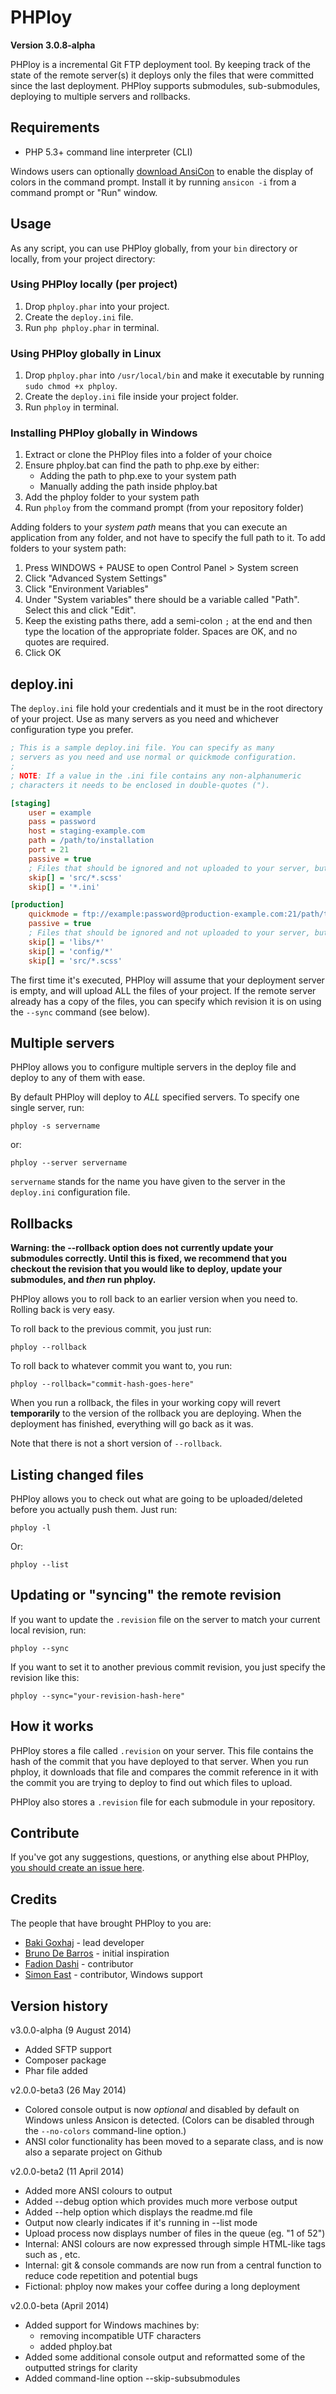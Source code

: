 # PHPloy
**Version 3.0.8-alpha**

PHPloy is a incremental Git FTP deployment tool. By keeping track of the state of the remote server(s) it deploys only the files that were committed since the last deployment. PHPloy supports submodules, sub-submodules, deploying to multiple servers and rollbacks.

## Requirements

* PHP 5.3+ command line interpreter (CLI)

Windows users can optionally [download AnsiCon](https://github.com/adoxa/ansicon/releases) to enable the display of colors in the command prompt.  Install it by running `ansicon -i` from a command prompt or "Run" window.

## Usage 

As any script, you can use PHPloy globally, from your `bin` directory or locally, from your project directory:


### Using PHPloy locally (per project)

1. Drop `phploy.phar` into your project.
2. Create the `deploy.ini` file.
3. Run `php phploy.phar` in terminal.


### Using PHPloy globally in Linux

1. Drop `phploy.phar` into `/usr/local/bin` and make it executable by running `sudo chmod +x phploy`.
2. Create the `deploy.ini` file inside your project folder.
3. Run `phploy` in terminal.


### Installing PHPloy globally in Windows

1. Extract or clone the PHPloy files into a folder of your choice
2. Ensure phploy.bat can find the path to php.exe by either:
    * Adding the path to php.exe to your system path
    * Manually adding the path inside phploy.bat
3. Add the phploy folder to your system path
4. Run `phploy` from the command prompt (from your repository folder)

Adding folders to your *system path* means that you can execute an application from any folder, and not have to specify the full path to it.  To add folders to your system path:

1. Press WINDOWS + PAUSE to open Control Panel > System screen
2. Click "Advanced System Settings"
3. Click "Environment Variables"
4. Under "System variables" there should be a variable called "Path".  Select this and click "Edit".
5. Keep the existing paths there, add a semi-colon `;` at the end and then type the location of the appropriate folder.  Spaces are OK, and no quotes are required.
6. Click OK


## deploy.ini

The `deploy.ini` file hold your credentials and it must be in the root directory of your project. Use as many servers as you need and whichever configuration type you prefer.

```ini
; This is a sample deploy.ini file. You can specify as many
; servers as you need and use normal or quickmode configuration.
;
; NOTE: If a value in the .ini file contains any non-alphanumeric 
; characters it needs to be enclosed in double-quotes (").

[staging]
    user = example
    pass = password
    host = staging-example.com
    path = /path/to/installation
    port = 21
    passive = true
    ; Files that should be ignored and not uploaded to your server, but still tracked in your repository
    skip[] = 'src/*.scss'
    skip[] = '*.ini'

[production]
    quickmode = ftp://example:password@production-example.com:21/path/to/installation
    passive = true
    ; Files that should be ignored and not uploaded to your server, but still tracked in your repository
    skip[] = 'libs/*'
    skip[] = 'config/*'
    skip[] = 'src/*.scss'
```

The first time it's executed, PHPloy will assume that your deployment server is empty, and will upload ALL the files of your project.  If the remote server already has a copy of the files, you can specify which revision it is on using the `--sync` command (see below).


## Multiple servers

PHPloy allows you to configure multiple servers in the deploy file and deploy to any of them with ease. 

By default PHPloy will deploy to *ALL* specified servers.  To specify one single server, run:

    phploy -s servername

or:

    phploy --server servername
    
`servername` stands for the name you have given to the server in the `deploy.ini` configuration file.


## Rollbacks

**Warning: the --rollback option does not currently update your submodules correctly.  Until this is fixed, we recommend that you checkout the revision that you would like to deploy, update your submodules, and *then* run phploy.**

PHPloy allows you to roll back to an earlier version when you need to. Rolling back is very easy. 

To roll back to the previous commit, you just run:

    phploy --rollback

To roll back to whatever commit you want to, you run:

    phploy --rollback="commit-hash-goes-here"

When you run a rollback, the files in your working copy will revert **temporarily** to the version of the rollback you are deploying. When the deployment has finished, everything will go back as it was.

Note that there is not a short version of `--rollback`.


## Listing changed files

PHPloy allows you to check out what are going to be uploaded/deleted before you actually push them. Just run: 

    phploy -l

Or:

    phploy --list


## Updating or "syncing" the remote revision

If you want to update the `.revision` file on the server to match your current local revision, run:

    phploy --sync

If you want to set it to another previous commit revision, you just specify the revision like this:

    phploy --sync="your-revision-hash-here"


## How it works

PHPloy stores a file called `.revision` on your server. This file contains the hash of the commit that you have deployed to that server. When you run phploy, it downloads that file and compares the commit reference in it with the commit you are trying to deploy to find out which files to upload.

PHPloy also stores a `.revision` file for each submodule in your repository.


## Contribute

If you've got any suggestions, questions, or anything else about PHPloy, [you should create an issue here](https://github.com/banago/PHPloy/issues). 


## Credits

The people that have brought PHPloy to you are:

* [Baki Goxhaj](https://twitter.com/banago) - lead developer
* [Bruno De Barros](https://twitter.com/terraduo) - initial inspiration
* [Fadion Dashi](https://twitter.com/jonidashi) - contributor
* [Simon East](https://twitter.com/SimoEast) - contributor, Windows support 


## Version history

v3.0.0-alpha (9 August 2014)

* Added SFTP support
* Composer package
* Phar file added


v2.0.0-beta3 (26 May 2014)

* Colored console output is now *optional* and disabled by default on Windows unless Ansicon is detected.  (Colors can be disabled through the `--no-colors` command-line option.)
* ANSI color functionality has been moved to a separate class, and is now also a separate project on Github

v2.0.0-beta2 (11 April 2014)

* Added more ANSI colours to output
* Added --debug option which provides much more verbose output
* Added --help option which displays the readme.md file
* Output now clearly indicates if it's running in --list mode
* Upload process now displays number of files in the queue (eg. "1 of 52")
* Internal: ANSI colours are now expressed through simple HTML-like tags such as <red>, <white> etc.
* Internal: git & console commands are now run from a central function to reduce code repetition and potential bugs
* Fictional: phploy now makes your coffee during a long deployment

v2.0.0-beta (April 2014)

* Added support for Windows machines by:
    * removing incompatible UTF characters
    * added phploy.bat
* Added some additional console output and reformatted some of the outputted strings for clarity
* Added command-line option --skip-subsubmodules
